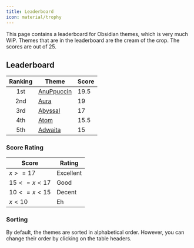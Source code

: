 ```yaml
---
title: Leaderboard
icon: material/trophy
---
```


This page contains a leaderboard for Obsidian themes, which is very much WIP.
Themes that are in the leaderboard are the cream of the crop. The scores are out of 25.

## Leaderboard

| Ranking | Theme | Score |
| :----: | ---- | ---- |
| 1st | [AnuPpuccin](./a/anuppuccin.md) | 19.5 |
| 2nd | [Aura](./a/aura.md) | 19 |
| 3rd | [Abyssal](./a/abyssal.md) | 17 |
| 4th | [Atom](./a/atom.md) | 15.5 |
| 5th | [Adwaita](./a/adwaita.md) | 15 |

<!-- 
| 6th |  |  |
| 7th |  |  |
| 8th |  |  |
| 9th |  |  |
| 10th |  |  | 
-->

### Score Rating
| Score | Rating |
| --- | --- |
| $x>=17$ | Excellent |
| $15<=x<17$ | Good |
| $10<=x<15$ | Decent |
| $x<10$ | Eh |

### Sorting
By default, the themes are sorted in alphabetical order. 
However, you can change their order by clicking on the table headers.